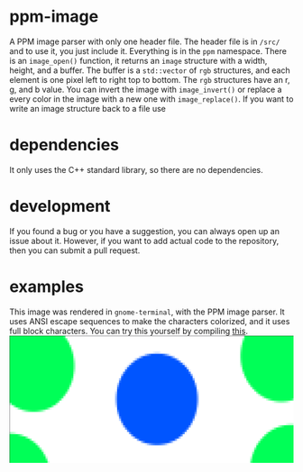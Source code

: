 # ppm-image
A PPM image parser with only one header file. The header file is in `/src/` and to use it, you just include it. Everything is in the `ppm` namespace.
There is an `image_open()` function, it returns an `image` structure with a width, height, and a buffer. The buffer is a `std::vector` of `rgb` structures, and each element is one pixel left to right top to bottom. The `rgb` structures have an r, g, and b value. You can invert the image with `image_invert()` or replace a every color in the image with a new one with `image_replace()`. If you want to write an image structure back to a file use  
# dependencies
It only uses the C++ standard library, so there are no dependencies.
# development
If you found a bug or you have a suggestion, you can always open up an issue about it. However, if you want to add actual code to the repository, then you can submit a pull request.
# examples
This image was rendered in `gnome-terminal`, with the PPM image parser. It uses ANSI escape sequences to make the characters colorized, and it uses full block characters. You can try this yourself by compiling [this](./examples/ascii.cpp).
![Screenshot](./examples/asciiexample.png)
